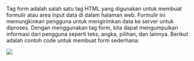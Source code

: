 Tag form adalah salah satu tag HTML yang digunakan untuk membuat formulir atau area input data di dalam halaman web. Formulir ini memungkinkan pengguna untuk mengirimkan data ke server untuk diproses. Dengan menggunakan tag form, kita dapat mengumpulkan informasi dari pengguna seperti teks, angka, pilihan, dan lainnya. Berikut adalah contoh code untuk membuat form sederhana:


**![](https://lh7-us.googleusercontent.com/docsz/AD_4nXckM5QPXfPFgNEjHVZO4Md5qX7ACEnKR5Ujx4K0vivDihN62xJ2g4twXq7oBfQczzoOSIr7HkhRW-yMsT4r2VFNlojlgLS_AJL9KNnQtC6_bY1b2CN8RG0IrCJrEAAKhpkApAwPZABQKVpUp0ayxciA4hg8deP_8PdKPZA_F-AKGWxaMDUIIn4?key=ESYW2iUyREQEYzkaKMR1vg)**